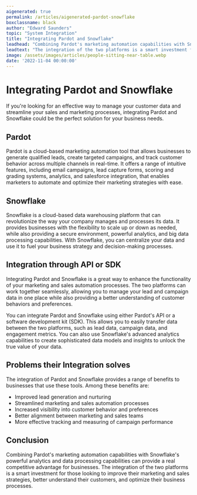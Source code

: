```yaml
---
aigenerated: true
permalink: /articles/aigenerated-pardot-snowflake
boxclassname: black
author: "Edward Saunders"
topic: "System Integration"
title: "Integrating Pardot and Snowflake"
leadhead: "Combining Pardot's marketing automation capabilities with Snowflake's powerful analytics and data processing capabilities can provide a real competitive advantage for businesses"
leadtext: "The integration of the two platforms is a smart investment for those looking to improve their marketing and sales strategies, better understand their customers, and optimize their business processes."
image: /assets/images/articles/people-sitting-near-table.webp
date: '2022-11-04 00:00:00'
---
```

<div class="arttext">
<h1>Integrating Pardot and Snowflake</h1>

<p>If you're looking for an effective way to manage your customer data and streamline your sales and marketing processes, integrating Pardot and Snowflake could be the perfect solution for your business needs.</p>

<h2>Pardot</h2>

<p>Pardot is a cloud-based marketing automation tool that allows businesses to generate qualified leads, create targeted campaigns, and track customer behavior across multiple channels in real-time. It offers a range of intuitive features, including email campaigns, lead capture forms, scoring and grading systems, analytics, and salesforce integration, that enables marketers to automate and optimize their marketing strategies with ease.</p>

<h2>Snowflake</h2>

<p>Snowflake is a cloud-based data warehousing platform that can revolutionize the way your company manages and processes its data. It provides businesses with the flexibility to scale up or down as needed, while also providing a secure environment, powerful analytics, and big data processing capabilities. With Snowflake, you can centralize your data and use it to fuel your business strategy and decision-making processes.</p>

<h2>Integration through API or SDK</h2>

<p>Integrating Pardot and Snowflake is a great way to enhance the functionality of your marketing and sales automation processes. The two platforms can work together seamlessly, allowing you to manage your lead and campaign data in one place while also providing a better understanding of customer behaviors and preferences.</p>

<p>You can integrate Pardot and Snowflake using either Pardot's API or a software development kit (SDK). This allows you to easily transfer data between the two platforms, such as lead data, campaign data, and engagement metrics. You can also use Snowflake's advanced analytics capabilities to create sophisticated data models and insights to unlock the true value of your data.</p>

<h2>Problems their Integration solves</h2>

<p>The integration of Pardot and Snowflake provides a range of benefits to businesses that use these tools. Among these benefits are:</p>

<ul>
	<li>Improved lead generation and nurturing</li>
	<li>Streamlined marketing and sales automation processes</li>
	<li>Increased visibility into customer behavior and preferences</li>
	<li>Better alignment between marketing and sales teams</li>
	<li>More effective tracking and measuring of campaign performance</li>
</ul>

<h2>Conclusion</h2>

<p>Combining Pardot's marketing automation capabilities with Snowflake's powerful analytics and data processing capabilities can provide a real competitive advantage for businesses. The integration of the two platforms is a smart investment for those looking to improve their marketing and sales strategies, better understand their customers, and optimize their business processes.</p>

</div>